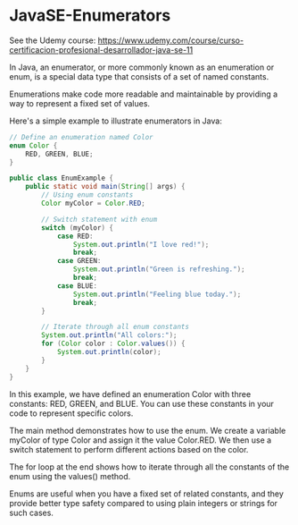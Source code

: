 # JavaSE-Enumerators

See the Udemy course: https://www.udemy.com/course/curso-certificacion-profesional-desarrollador-java-se-11

In Java, an enumerator, or more commonly known as an enumeration or enum, is a special data type that consists of a set of named constants. 

Enumerations make code more readable and maintainable by providing a way to represent a fixed set of values.

Here's a simple example to illustrate enumerators in Java:

```java
// Define an enumeration named Color
enum Color {
    RED, GREEN, BLUE;
}

public class EnumExample {
    public static void main(String[] args) {
        // Using enum constants
        Color myColor = Color.RED;

        // Switch statement with enum
        switch (myColor) {
            case RED:
                System.out.println("I love red!");
                break;
            case GREEN:
                System.out.println("Green is refreshing.");
                break;
            case BLUE:
                System.out.println("Feeling blue today.");
                break;
        }

        // Iterate through all enum constants
        System.out.println("All colors:");
        for (Color color : Color.values()) {
            System.out.println(color);
        }
    }
}
```

In this example, we have defined an enumeration Color with three constants: RED, GREEN, and BLUE. You can use these constants in your code to represent specific colors.

The main method demonstrates how to use the enum. We create a variable myColor of type Color and assign it the value Color.RED. We then use a switch statement to perform different actions based on the color.

The for loop at the end shows how to iterate through all the constants of the enum using the values() method.

Enums are useful when you have a fixed set of related constants, and they provide better type safety compared to using plain integers or strings for such cases.
